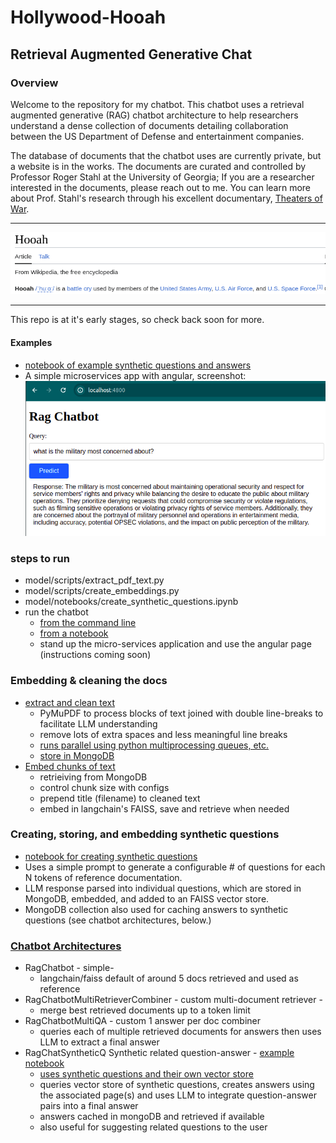 # Hollywood-Hooah 
## Retrieval Augmented Generative Chat

### Overview
Welcome to the repository for my chatbot. This chatbot uses a retrieval augmented generative (RAG) chatbot architecture to help researchers understand a dense collection of documents detailing collaboration between the US Department of Defense and entertainment companies.

The database of documents that the chatbot uses are currently private, but a website is in the works. The documents are curated and controlled by Professor Roger Stahl at the University of Georgia; If you are a researcher interested in the documents, please reach out to me. You can learn more about Prof. Stahl's research through his excellent documentary, [Theaters of War](https://www.imdb.com/title/tt11841496/).

---
![wikipedia hooah definition](model/notebooks/images/wikipedia-hooah.png)

---

This repo is at it's early stages, so check back soon for more.
#### Examples 
 - [notebook of example synthetic questions and answers](model/notebooks/test_chatbot_syntheticq.ipynb)
 - A simple microservices app with angular, screenshot:![angular webpage screenshot](model/notebooks/images/angular-app-demo.png)

### steps to run
 - model/scripts/extract_pdf_text.py
 - model/scripts/create_embeddings.py
 - model/notebooks/create_synthetic_questions.ipynb
 - run the chatbot
   - [from the command line](model/scripts/query_chatbotSyntheticQ.py)
   - [from a notebook](model/notebooks/test_chatbot_syntheticq.ipynb)
   - stand up the micro-services application and use the angular page (instructions coming soon)


### Embedding & cleaning the docs
 - [extract and clean text](model/ragchat/pdf_reader.py)
   - PyMuPDF to process blocks of text joined with double line-breaks to facilitate LLM understanding
   - remove lots of extra spaces and less meaningful line breaks
   - [runs parallel using python multiprocessing queues, etc.](model/ragchat/mp_helper.py)
   - [store in MongoDB](model/ragchat/doc_store.py)
 - [Embed chunks of text](model/ragchat/text_embedder.py)
   - retrieiving from MongoDB
   - control chunk size with configs
   - prepend title (filename) to cleaned text
   - embed in langchain's FAISS, save and retrieve when needed

### Creating, storing, and embedding synthetic questions
 - [notebook for creating synthetic questions](model/notebooks/create_synthetic_questions.ipynb)
 - Uses a simple prompt to generate a configurable # of questions for each N tokens of reference documentation.
 - LLM response parsed into individual questions, which are stored in MongoDB, embedded, and added to an FAISS vector store.
 - MongoDB collection also used for caching answers to synthetic questions (see chatbot architectures, below.)


### [Chatbot Architectures](model/ragchat/chatbots.py)
  - RagChatbot - simple- 
    - langchain/faiss default of around 5 docs retrieved and used as reference
  - RagChatbotMultiRetrieverCombiner - custom multi-document retriever -
    - merge best retrieved documents up to a token limit
  - RagChatbotMultiQA - custom 1 answer per doc combiner 
    - queries each of multiple retrieved documents for answers then uses LLM to extract a final answer
  - RagChatSyntheticQ Synthetic related question-answer - [example notebook](model/notebooks/test_chatbot_syntheticq.ipynb)
    - [uses synthetic questions and their own vector store](notebooks/create_synthetic_questions.ipynb)
    - queries vector store of synthetic questions, creates answers using the associated page(s) and uses LLM to integrate question-answer pairs into a final answer
    - answers cached in mongoDB and retrieved if available
    - also useful for suggesting related questions to the user
    